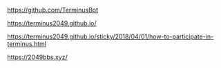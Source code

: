 
https://github.com/TerminusBot

https://terminus2049.github.io/

https://terminus2049.github.io/sticky/2018/04/01/how-to-participate-in-terminus.html

https://2049bbs.xyz/
